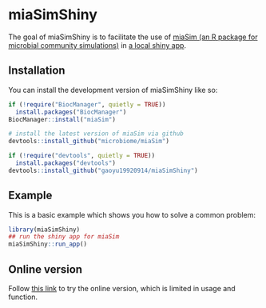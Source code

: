 # miaSimShiny

The goal of miaSimShiny is to facilitate the use of [miaSim (an R package for microbial community simulations)](https://github.com/microbiome/miaSim) in [a local shiny app](https://shiny.rstudio.com).

## Installation

You can install the development version of miaSimShiny like so:

``` r
if (!require("BiocManager", quietly = TRUE))
  install.packages("BiocManager")
BiocManager::install("miaSim")

# install the latest version of miaSim via github
devtools::install_github("microbiome/miaSim")

if (!require("devtools", quietly = TRUE))
  install.packages("devtools")
devtools::install_github("gaoyu19920914/miaSimShiny")
```

## Example

This is a basic example which shows you how to solve a common problem:

``` r
library(miaSimShiny)
## run the shiny app for miaSim
miaSimShiny::run_app()
```

## Online version

Follow [this link](https://gaoyu.shinyapps.io/shiny_rep/) to try the online version, which is limited in usage and function.
